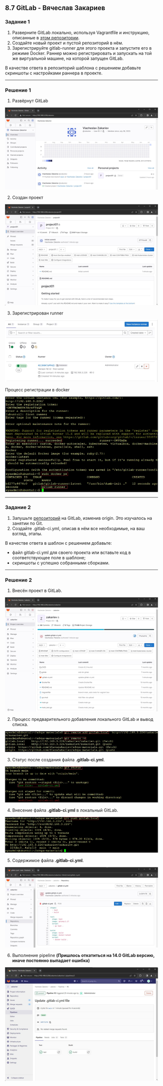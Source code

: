 ## 8.7 GitLab - Вячеслав Закариев

### Задание 1

1. Разверните GitLab локально, используя Vagrantfile и инструкцию, описанные в [этом репозитории](https://github.com/netology-code/sdvps-materials/tree/main/gitlab).
2. Создайте новый проект и пустой репозиторий в нём.
3. Зарегистрируйте gitlab-runner для этого проекта и запустите его в режиме Docker. Раннер можно регистрировать и запускать на той же виртуальной машине, на которой запущен GitLab.

В качестве ответа в репозиторий шаблона с решением добавьте скриншоты с настройками раннера в проекте.

---

### Решение 1

1. Развёрнут GitLab

![gitlab](https://github.com/SlavaZakariev/netology/blob/7fe69426147e0773ccef5c56ed42d0f37d6a7ad5/ci-cd/8.7_gitlab/resources/gitlab_1.4.jpg)

2. Создан проект

![project](https://github.com/SlavaZakariev/netology/blob/7fe69426147e0773ccef5c56ed42d0f37d6a7ad5/ci-cd/8.7_gitlab/resources/gitlab_1.1.jpg)

3. Зарегистрирован runner

![runner](https://github.com/SlavaZakariev/netology/blob/7fe69426147e0773ccef5c56ed42d0f37d6a7ad5/ci-cd/8.7_gitlab/resources/gitlab_1.3.jpg)

Процесс регистрации в docker

![docker](https://github.com/SlavaZakariev/netology/blob/7fe69426147e0773ccef5c56ed42d0f37d6a7ad5/ci-cd/8.7_gitlab/resources/gitlab_1.2.jpg)

---

### Задание 2

1. Запушьте [репозиторий](https://github.com/netology-code/sdvps-materials/tree/main/gitlab) на GitLab, изменив origin. Это изучалось на занятии по Git.
2. Создайте .gitlab-ci.yml, описав в нём все необходимые, на ваш взгляд, этапы.

В качестве ответа в шаблон с решением добавьте:

* файл gitlab-ci.yml для своего проекта или вставьте код в соответствующее поле в шаблоне;
* скриншоты с успешно собранными сборками.

---

### Решение 2

1. Внесён проект в GitLab.

![gitlab.local](https://github.com/SlavaZakariev/netology/blob/7fe69426147e0773ccef5c56ed42d0f37d6a7ad5/ci-cd/8.7_gitlab/resources/gitlab_1.10.jpg)

2. Процесс предварительного добавления локального GitLab и вывод списка.

![remote](https://github.com/SlavaZakariev/netology/blob/7fe69426147e0773ccef5c56ed42d0f37d6a7ad5/ci-cd/8.7_gitlab/resources/gitlab_1.6.jpg)

3. Статус после создания файла **.gitlab-ci.yml**.

![yml](https://github.com/SlavaZakariev/netology/blob/7fe69426147e0773ccef5c56ed42d0f37d6a7ad5/ci-cd/8.7_gitlab/resources/gitlab_1.7.jpg)

4. Внесение файла **.gitlab-ci.yml** в локальный GitLab.

![push.yml](https://github.com/SlavaZakariev/netology/blob/7fe69426147e0773ccef5c56ed42d0f37d6a7ad5/ci-cd/8.7_gitlab/resources/gitlab_1.8.jpg)

5. Содержимое файла **.gitlab-ci.yml**.

![cat.yml](https://github.com/SlavaZakariev/netology/blob/7fe69426147e0773ccef5c56ed42d0f37d6a7ad5/ci-cd/8.7_gitlab/resources/gitlab_1.9.jpg)

6. Выполнение pipeline **(Пришлось откатиться на 14.0 GitLab версию, иначе постоянно выпадает ошибка)**

![pipeline](https://github.com/SlavaZakariev/netology/blob/7fe69426147e0773ccef5c56ed42d0f37d6a7ad5/ci-cd/8.7_gitlab/resources/gitlab_1.11.jpg)
